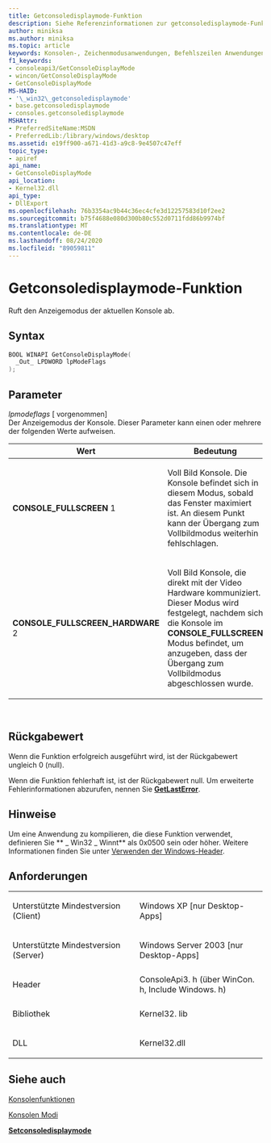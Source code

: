 ```yaml
---
title: Getconsoledisplaymode-Funktion
description: Siehe Referenzinformationen zur getconsoledisplaymode-Funktion, die den Anzeigemodus der aktuellen Konsole abruft.
author: miniksa
ms.author: miniksa
ms.topic: article
keywords: Konsolen-, Zeichenmodusanwendungen, Befehlszeilen Anwendungen, Terminalanwendungen, Konsolen-API
f1_keywords:
- consoleapi3/GetConsoleDisplayMode
- wincon/GetConsoleDisplayMode
- GetConsoleDisplayMode
MS-HAID:
- '\_win32\_getconsoledisplaymode'
- base.getconsoledisplaymode
- consoles.getconsoledisplaymode
MSHAttr:
- PreferredSiteName:MSDN
- PreferredLib:/library/windows/desktop
ms.assetid: e19ff900-a671-41d3-a9c8-9e4507c47eff
topic_type:
- apiref
api_name:
- GetConsoleDisplayMode
api_location:
- Kernel32.dll
api_type:
- DllExport
ms.openlocfilehash: 76b3354ac9b44c36ec4cfe3d12257583d10f2ee2
ms.sourcegitcommit: b75f4688e080d300b80c552d0711fdd86b9974bf
ms.translationtype: MT
ms.contentlocale: de-DE
ms.lasthandoff: 08/24/2020
ms.locfileid: "89059811"
---
```

# <a name="getconsoledisplaymode-function"></a>Getconsoledisplaymode-Funktion


Ruft den Anzeigemodus der aktuellen Konsole ab.

<a name="syntax"></a>Syntax
------

```C
BOOL WINAPI GetConsoleDisplayMode(
  _Out_ LPDWORD lpModeFlags
);
```

<a name="parameters"></a>Parameter
----------

*lpmodeflags* \[ vorgenommen\]  
Der Anzeigemodus der Konsole. Dieser Parameter kann einen oder mehrere der folgenden Werte aufweisen.

<table>
<colgroup>
<col width="50%" />
<col width="50%" />
</colgroup>
<thead>
<tr class="header">
<th>Wert</th>
<th>Bedeutung</th>
</tr>
</thead>
<tbody>
<tr class="odd">
<td><span id="CONSOLE_FULLSCREEN"></span><span id="console_fullscreen"></span>
<strong>CONSOLE_FULLSCREEN</strong> 1</td>
<td><p>Voll Bild Konsole. Die Konsole befindet sich in diesem Modus, sobald das Fenster maximiert ist. An diesem Punkt kann der Übergang zum Vollbildmodus weiterhin fehlschlagen.</p></td>
</tr>
<tr class="even">
<td><span id="CONSOLE_FULLSCREEN_HARDWARE"></span><span id="console_fullscreen_hardware"></span>
<strong>CONSOLE_FULLSCREEN_HARDWARE</strong> 2</td>
<td><p>Voll Bild Konsole, die direkt mit der Video Hardware kommuniziert. Dieser Modus wird festgelegt, nachdem sich die Konsole im <strong>CONSOLE_FULLSCREEN</strong> Modus befindet, um anzugeben, dass der Übergang zum Vollbildmodus abgeschlossen wurde.</p></td>
</tr>
</tbody>
</table>

 

<a name="return-value"></a>Rückgabewert
------------

Wenn die Funktion erfolgreich ausgeführt wird, ist der Rückgabewert ungleich 0 (null).

Wenn die Funktion fehlerhaft ist, ist der Rückgabewert null. Um erweiterte Fehlerinformationen abzurufen, nennen Sie [**GetLastError**](https://msdn.microsoft.com/library/windows/desktop/ms679360).

<a name="remarks"></a>Hinweise
-------

Um eine Anwendung zu kompilieren, die diese Funktion verwendet, definieren Sie ** \_ Win32 \_ Winnt** als 0x0500 sein oder höher. Weitere Informationen finden Sie unter [Verwenden der Windows-Header](https://msdn.microsoft.com/library/windows/desktop/aa383745).

<a name="requirements"></a>Anforderungen
------------

<table>
<colgroup>
<col width="50%" />
<col width="50%" />
</colgroup>
<tbody>
<tr class="odd">
<td><p>Unterstützte Mindestversion (Client)</p></td>
<td><p>Windows XP [nur Desktop-Apps]</p></td>
</tr>
<tr class="even">
<td><p>Unterstützte Mindestversion (Server)</p></td>
<td><p>Windows Server 2003 [nur Desktop-Apps]</p></td>
</tr>
<tr class="odd">
<td><p>Header</p></td>
<td>ConsoleApi3. h (über WinCon. h, Include Windows. h)</td>
</tr>
<tr class="even">
<td><p>Bibliothek</p></td>
<td>Kernel32. lib</td>
</tr>
<tr class="odd">
<td><p>DLL</p></td>
<td>Kernel32.dll</td>
</tr>
<tr class="even">
</tr>
<tr class="odd">
</tr>
<tr class="even">
</tr>
</tbody>
</table>

## <a name="span-idsee_alsospansee-also"></a><span id="see_also"></span>Siehe auch


[Konsolenfunktionen](console-functions.md)

[Konsolen Modi](console-modes.md)

[**Setconsoledisplaymode**](setconsoledisplaymode.md)

 

 




